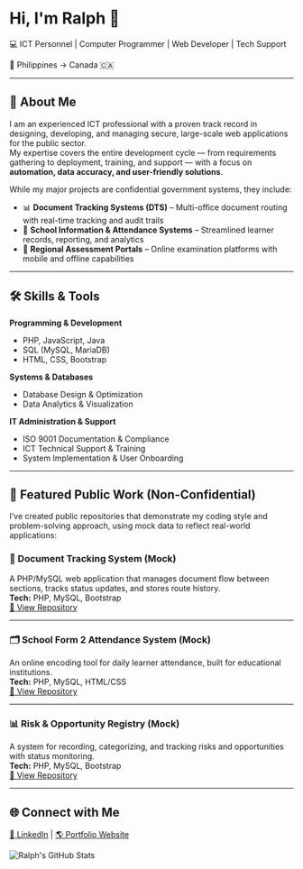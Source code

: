 # Hi, I'm Ralph 👋

💻 ICT Personnel | Computer Programmer | Web Developer | Tech Support

📍 Philippines → Canada 🇨🇦  

---

## 🚀 About Me
I am an experienced ICT professional with a proven track record in designing, developing, and managing secure, large-scale web applications for the public sector.  
My expertise covers the entire development cycle — from requirements gathering to deployment, training, and support — with a focus on **automation, data accuracy, and user-friendly solutions**.

While my major projects are confidential government systems, they include:

- 📊 **Document Tracking Systems (DTS)** – Multi-office document routing with real-time tracking and audit trails  
- 🏫 **School Information & Attendance Systems** – Streamlined learner records, reporting, and analytics  
- 📂 **Regional Assessment Portals** – Online examination platforms with mobile and offline capabilities  

---

## 🛠️ Skills & Tools

**Programming & Development**  
- PHP, JavaScript, Java  
- SQL (MySQL, MariaDB)  
- HTML, CSS, Bootstrap  

**Systems & Databases**  
- Database Design & Optimization  
- Data Analytics & Visualization  

**IT Administration & Support**  
- ISO 9001 Documentation & Compliance  
- ICT Technical Support & Training  
- System Implementation & User Onboarding  

---

## 📌 Featured Public Work (Non-Confidential)
I’ve created public repositories that demonstrate my coding style and problem-solving approach, using mock data to reflect real-world applications:  

### 📁 Document Tracking System (Mock)
A PHP/MySQL web application that manages document flow between sections, tracks status updates, and stores route history.  
**Tech:** PHP, MySQL, Bootstrap  
[🔗 View Repository](https://github.com/ChampRedRalph/Document-Tracking-System)  

---

### 🗂 School Form 2 Attendance System (Mock)
An online encoding tool for daily learner attendance, built for educational institutions.  
**Tech:** PHP, MySQL, HTML/CSS  
[🔗 View Repository](https://github.com/ChampRedRalph/School-Attendance-Tracker)  

---

### 📊 Risk & Opportunity Registry (Mock)
A system for recording, categorizing, and tracking risks and opportunities with status monitoring.  
**Tech:** PHP, MySQL, Bootstrap  
[🔗 View Repository](https://github.com/ChampRedRalph/Risk-Opportunity-Registry)  


---

## 🌐 Connect with Me
[💼 LinkedIn](https://www.linkedin.com/in/ralph-simon-mabulay-77111b107/) | [🌎 Portfolio Website](https://www.ralphsimonmabulay.me/)

![Ralph's GitHub Stats](https://github-readme-stats.vercel.app/api?username=champredralph&show_icons=true&theme=tokyonight)

